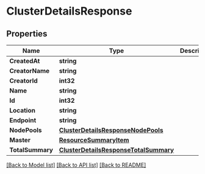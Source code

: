 # ClusterDetailsResponse

## Properties
Name | Type | Description | Notes
------------ | ------------- | ------------- | -------------
**CreatedAt** | **string** |  | [optional] 
**CreatorName** | **string** |  | [optional] 
**CreatorId** | **int32** |  | [optional] 
**Name** | **string** |  | [optional] 
**Id** | **int32** |  | [optional] 
**Location** | **string** |  | [optional] 
**Endpoint** | **string** |  | [optional] 
**NodePools** | [**ClusterDetailsResponseNodePools**](ClusterDetailsResponse_nodePools.md) |  | [optional] 
**Master** | [**ResourceSummaryItem**](ResourceSummaryItem.md) |  | [optional] 
**TotalSummary** | [**ClusterDetailsResponseTotalSummary**](ClusterDetailsResponse_totalSummary.md) |  | [optional] 

[[Back to Model list]](../README.md#documentation-for-models) [[Back to API list]](../README.md#documentation-for-api-endpoints) [[Back to README]](../README.md)


